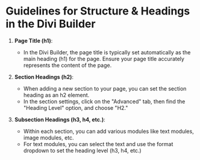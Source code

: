 # Guidelines for Structure & Headings in the Divi Builder

1. **Page Title (h1)**:
   - In the Divi Builder, the page title is typically set automatically as the main heading (h1) for the page. Ensure your page title accurately represents the content of the page.

2. **Section Headings (h2)**:
   - When adding a new section to your page, you can set the section heading as an h2 element.
   - In the section settings, click on the "Advanced" tab, then find the "Heading Level" option, and choose "H2."

3. **Subsection Headings (h3, h4, etc.)**:
   - Within each section, you can add various modules like text modules, image modules, etc.
   - For text modules, you can select the text and use the format dropdown to set the heading level (h3, h4, etc.)